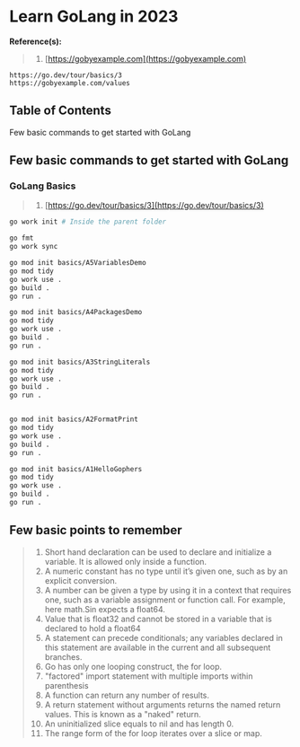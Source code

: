 # Learn GoLang in 2023

**Reference(s):**

> 1. [https://gobyexample.com](https://gobyexample.com)

```text
https://go.dev/tour/basics/3
https://gobyexample.com/values
```

## Table of Contents

Few basic commands to get started with GoLang

## Few basic commands to get started with GoLang

### GoLang Basics

> 1. [https://go.dev/tour/basics/3](https://go.dev/tour/basics/3)

```bash
go work init # Inside the parent folder

go fmt
go work sync

go mod init basics/A5VariablesDemo
go mod tidy
go work use .
go build .
go run .

go mod init basics/A4PackagesDemo
go mod tidy
go work use .
go build .
go run .

go mod init basics/A3StringLiterals
go mod tidy
go work use .
go build .
go run .


go mod init basics/A2FormatPrint
go mod tidy
go work use .
go build .
go run .

go mod init basics/A1HelloGophers
go mod tidy
go work use .
go build .
go run .
```

## Few basic points to remember

> 1. Short hand declaration can be used to declare and initialize a variable. It is allowed only inside a function.
> 1. A numeric constant has no type until it’s given one, such as by an explicit conversion.
> 1. A number can be given a type by using it in a context that requires one, such as a variable assignment or function call. For example, here math.Sin expects a float64.
> 1. Value that is float32 and cannot be stored in a variable that is declared to hold a float64
> 1. A statement can precede conditionals; any variables declared in this statement are available in the current and all subsequent branches.
> 1. Go has only one looping construct, the for loop.
> 1. "factored" import statement with multiple imports within parenthesis
> 1. A function can return any number of results.
> 1. A return statement without arguments returns the named return values. This is known as a "naked" return.
> 1. An uninitialized slice equals to nil and has length 0.
> 1. The range form of the for loop iterates over a slice or map.
